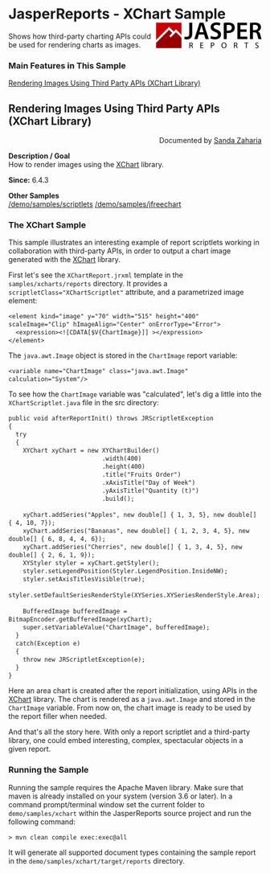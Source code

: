 
# JasperReports - XChart Sample <img src="../../resources/jasperreports.svg" alt="JasperReports logo" align="right"/>

Shows how third-party charting APIs could be used for rendering charts as images.

### Main Features in This Sample

[Rendering Images Using Third Party APIs (XChart Library)](#xchart)

## <a name='xchart'>Rendering</a> Images Using Third Party APIs (XChart Library)
<div align="right">Documented by <a href='mailto:shertage@users.sourceforge.net'>Sanda Zaharia</a></div>

**Description / Goal**\
How to render images using the [XChart](https://knowm.org/open-source/xchart/) library.

**Since:** 6.4.3

**Other Samples**\
[/demo/samples/scriptlets](../scriptlets/README.md)
[/demo/samples/jfreechart](../jfreechart/README.md)

### The XChart Sample

This sample illustrates an interesting example of report scriptlets working in collaboration with third-party APIs, in order to output a chart image generated with the [XChart](https://knowm.org/open-source/xchart/) library.

First let's see the `XChartReport.jrxml` template in the `samples/xcharts/reports` directory. It provides a `scriptletClass="XChartScriptlet"` attribute, and a parametrized image element:

```
<element kind="image" y="70" width="515" height="400" scaleImage="Clip" hImageAlign="Center" onErrorType="Error">
  <expression><![CDATA[$V{ChartImage}]] ></expression>
</element>
```

The `java.awt.Image` object is stored in the `ChartImage` report variable:

```
<variable name="ChartImage" class="java.awt.Image" calculation="System"/>
```

To see how the `ChartImage` variable was "calculated", let's dig a little into the `XChartScriptlet.java` file in the src directory:

```
public void afterReportInit() throws JRScriptletException
{
  try
  {
    XYChart xyChart = new XYChartBuilder()
                          .width(400)
                          .height(400)
                          .title("Fruits Order")
                          .xAxisTitle("Day of Week")
                          .yAxisTitle("Quantity (t)")
                          .build();

    xyChart.addSeries("Apples", new double[] { 1, 3, 5}, new double[] { 4, 10, 7});
    xyChart.addSeries("Bananas", new double[] { 1, 2, 3, 4, 5}, new double[] { 6, 8, 4, 4, 6});
    xyChart.addSeries("Cherries", new double[] { 1, 3, 4, 5}, new double[] { 2, 6, 1, 9});
    XYStyler styler = xyChart.getStyler();
    styler.setLegendPosition(Styler.LegendPosition.InsideNW);
    styler.setAxisTitlesVisible(true);
    styler.setDefaultSeriesRenderStyle(XYSeries.XYSeriesRenderStyle.Area);

    BufferedImage bufferedImage = BitmapEncoder.getBufferedImage(xyChart);
    super.setVariableValue("ChartImage", bufferedImage);
  }
  catch(Exception e)
  {
    throw new JRScriptletException(e);
  }
}
```

Here an area chart is created after the report initialization, using APIs in the [XChart](https://knowm.org/open-source/xchart/) library. The chart is rendered as a `java.awt.Image` and stored in the `ChartImage` variable. From now on, the chart image is ready to be used by the report filler when needed.

And that's all the story here. With only a report scriptlet and a third-party library, one could embed interesting, complex, spectacular objects in a given report.

### Running the Sample

Running the sample requires the Apache Maven library. Make sure that maven is already installed on your system (version 3.6 or later).
In a command prompt/terminal window set the current folder to `demo/samples/xchart` within the JasperReports source project and run the following command:

```
> mvn clean compile exec:exec@all
```

It will generate all supported document types containing the sample report in the `demo/samples/xchart/target/reports` directory.
